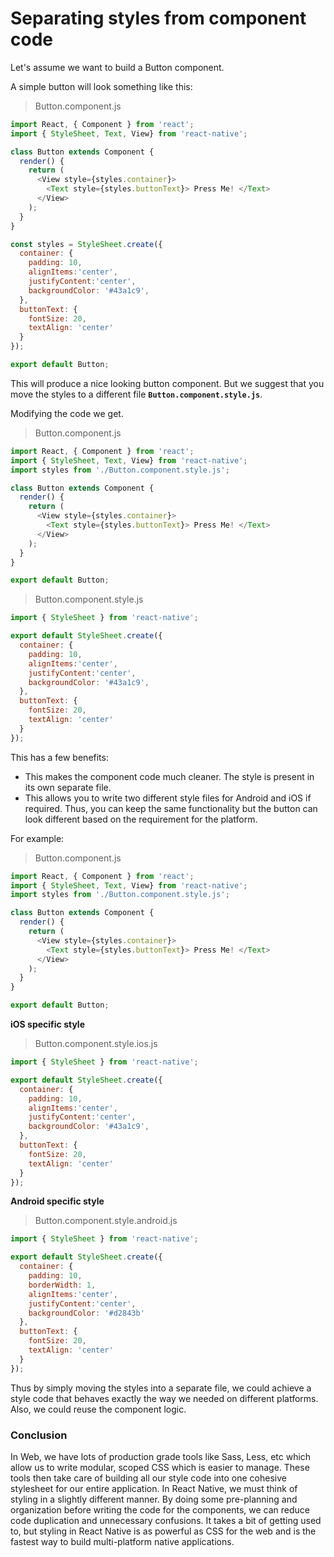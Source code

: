 # Separating styles from component code

Let's assume we want to build a Button component.

A simple button will look something like this:

>Button.component.js

```js
import React, { Component } from 'react';
import { StyleSheet, Text, View} from 'react-native';

class Button extends Component {
  render() {
    return (
      <View style={styles.container}>
        <Text style={styles.buttonText}> Press Me! </Text>
      </View>
    );
  }
}

const styles = StyleSheet.create({
  container: {
    padding: 10,
    alignItems:'center',
    justifyContent:'center',
    backgroundColor: '#43a1c9',
  },
  buttonText: {
    fontSize: 20,
    textAlign: 'center'
  }
});

export default Button;
```

This will produce a nice looking button component.
But we suggest that you move the styles to a different file **`Button.component.style.js`**.

Modifying the code we get.

>Button.component.js

```js
import React, { Component } from 'react';
import { StyleSheet, Text, View} from 'react-native';
import styles from './Button.component.style.js';

class Button extends Component {
  render() {
    return (
      <View style={styles.container}>
        <Text style={styles.buttonText}> Press Me! </Text>
      </View>
    );
  }
}

export default Button;
```

>Button.component.style.js

```js
import { StyleSheet } from 'react-native';

export default StyleSheet.create({
  container: {
    padding: 10,
    alignItems:'center',
    justifyContent:'center',
    backgroundColor: '#43a1c9',
  },
  buttonText: {
    fontSize: 20,
    textAlign: 'center'
  }
});
```

This has a few benefits:

- This makes the component code much cleaner. The style is present in its own separate file.
- This allows you to write two different style files for Android and iOS if required. Thus, you can keep the same functionality but the button can look different based on the requirement for the platform.

For example:

>Button.component.js

```js
import React, { Component } from 'react';
import { StyleSheet, Text, View} from 'react-native';
import styles from './Button.component.style.js';

class Button extends Component {
  render() {
    return (
      <View style={styles.container}>
        <Text style={styles.buttonText}> Press Me! </Text>
      </View>
    );
  }
}

export default Button;
```
**iOS specific style**
>Button.component.style.ios.js

```js
import { StyleSheet } from 'react-native';

export default StyleSheet.create({
  container: {
    padding: 10,
    alignItems:'center',
    justifyContent:'center',
    backgroundColor: '#43a1c9',
  },
  buttonText: {
    fontSize: 20,
    textAlign: 'center'
  }
});
```

**Android specific style**
>Button.component.style.android.js

```js
import { StyleSheet } from 'react-native';

export default StyleSheet.create({
  container: {
    padding: 10,
    borderWidth: 1,
    alignItems:'center',
    justifyContent:'center',
    backgroundColor: '#d2843b'
  },
  buttonText: {
    fontSize: 20,
    textAlign: 'center'
  }
});
```

Thus by simply moving the styles into a separate file, we could achieve a style code that behaves exactly the way we needed on different platforms. Also, we could reuse the component logic.



### Conclusion

In Web, we have lots of production grade tools like Sass, Less, etc which allow us to write modular, scoped CSS which is easier to manage. These tools then take care of building all our style code into one cohesive stylesheet for our entire application. In React Native, we must think of styling in a slightly different manner. By doing some pre-planning and organization before writing the code for the components, we can reduce code duplication and unnecessary confusions. It takes a bit of getting used to, but styling in React Native is as powerful as CSS for the web and is the fastest way to build multi-platform native applications.
